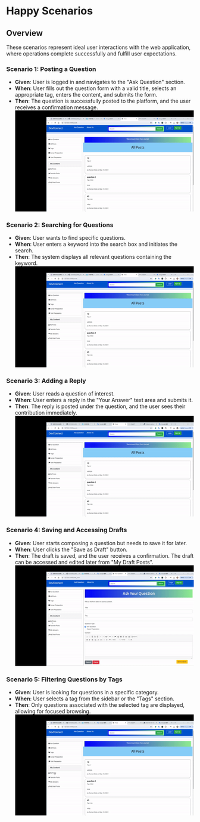 # Happy Scenarios

## Overview
These scenarios represent ideal user interactions with the web application, where operations complete successfully and fulfill user expectations.

### Scenario 1: Posting a Question
- **Given**: User is logged in and navigates to the "Ask Question" section.
- **When**: User fills out the question form with a valid title, selects an appropriate tag, enters the content, and submits the form.
- **Then**: The question is successfully posted to the platform, and the user receives a confirmation message.
![post question](./document_images/Post_questions.gif)

### Scenario 2: Searching for Questions
- **Given**: User wants to find specific questions.
- **When**: User enters a keyword into the search box and initiates the search.
- **Then**: The system displays all relevant questions containing the keyword.
![search question](./document_images/Post_questions.gif)

### Scenario 3: Adding a Reply
- **Given**: User reads a question of interest.
- **When**: User enters a reply in the "Your Answer" text area and submits it.
- **Then**: The reply is posted under the question, and the user sees their contribution immediately.
![answer question](document_images/Answer_question.gif)

### Scenario 4: Saving and Accessing Drafts
- **Given**: User starts composing a question but needs to save it for later.
- **When**: User clicks the "Save as Draft" button.
- **Then**: The draft is saved, and the user receives a confirmation. The draft can be accessed and edited later from "My Draft Posts".
![save as a draft](document_images/Save_as_draft.gif)

### Scenario 5: Filtering Questions by Tags
- **Given**: User is looking for questions in a specific category.
- **When**: User selects a tag from the sidebar or the "Tags" section.
- **Then**: Only questions associated with the selected tag are displayed, allowing for focused browsing.
![filter question by tags](document_images/filter_question_by_tag.gif)